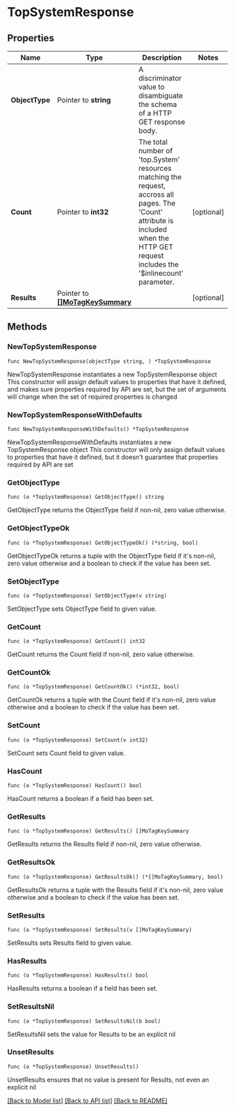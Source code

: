 # TopSystemResponse

## Properties

Name | Type | Description | Notes
------------ | ------------- | ------------- | -------------
**ObjectType** | Pointer to **string** | A discriminator value to disambiguate the schema of a HTTP GET response body. | 
**Count** | Pointer to **int32** | The total number of &#39;top.System&#39; resources matching the request, accross all pages. The &#39;Count&#39; attribute is included when the HTTP GET request includes the &#39;$inlinecount&#39; parameter. | [optional] 
**Results** | Pointer to [**[]MoTagKeySummary**](mo.TagKeySummary.md) |  | [optional] 

## Methods

### NewTopSystemResponse

`func NewTopSystemResponse(objectType string, ) *TopSystemResponse`

NewTopSystemResponse instantiates a new TopSystemResponse object
This constructor will assign default values to properties that have it defined,
and makes sure properties required by API are set, but the set of arguments
will change when the set of required properties is changed

### NewTopSystemResponseWithDefaults

`func NewTopSystemResponseWithDefaults() *TopSystemResponse`

NewTopSystemResponseWithDefaults instantiates a new TopSystemResponse object
This constructor will only assign default values to properties that have it defined,
but it doesn't guarantee that properties required by API are set

### GetObjectType

`func (o *TopSystemResponse) GetObjectType() string`

GetObjectType returns the ObjectType field if non-nil, zero value otherwise.

### GetObjectTypeOk

`func (o *TopSystemResponse) GetObjectTypeOk() (*string, bool)`

GetObjectTypeOk returns a tuple with the ObjectType field if it's non-nil, zero value otherwise
and a boolean to check if the value has been set.

### SetObjectType

`func (o *TopSystemResponse) SetObjectType(v string)`

SetObjectType sets ObjectType field to given value.


### GetCount

`func (o *TopSystemResponse) GetCount() int32`

GetCount returns the Count field if non-nil, zero value otherwise.

### GetCountOk

`func (o *TopSystemResponse) GetCountOk() (*int32, bool)`

GetCountOk returns a tuple with the Count field if it's non-nil, zero value otherwise
and a boolean to check if the value has been set.

### SetCount

`func (o *TopSystemResponse) SetCount(v int32)`

SetCount sets Count field to given value.

### HasCount

`func (o *TopSystemResponse) HasCount() bool`

HasCount returns a boolean if a field has been set.

### GetResults

`func (o *TopSystemResponse) GetResults() []MoTagKeySummary`

GetResults returns the Results field if non-nil, zero value otherwise.

### GetResultsOk

`func (o *TopSystemResponse) GetResultsOk() (*[]MoTagKeySummary, bool)`

GetResultsOk returns a tuple with the Results field if it's non-nil, zero value otherwise
and a boolean to check if the value has been set.

### SetResults

`func (o *TopSystemResponse) SetResults(v []MoTagKeySummary)`

SetResults sets Results field to given value.

### HasResults

`func (o *TopSystemResponse) HasResults() bool`

HasResults returns a boolean if a field has been set.

### SetResultsNil

`func (o *TopSystemResponse) SetResultsNil(b bool)`

 SetResultsNil sets the value for Results to be an explicit nil

### UnsetResults
`func (o *TopSystemResponse) UnsetResults()`

UnsetResults ensures that no value is present for Results, not even an explicit nil

[[Back to Model list]](../README.md#documentation-for-models) [[Back to API list]](../README.md#documentation-for-api-endpoints) [[Back to README]](../README.md)


